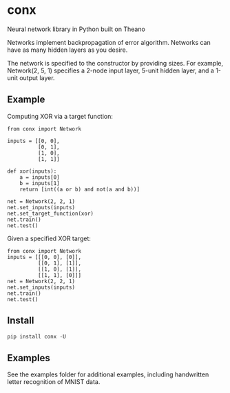 # conx

Neural network library in Python built on Theano

Networks implement backpropagation of error algorithm. Networks can have as many hidden layers as you desire.

The network is specified to the constructor by providing sizes. For example, Network(2, 5, 1) specifies a 2-node input layer, 5-unit hidden layer, and a 1-unit output layer.

## Example

Computing XOR via a target function:

```
from conx import Network

inputs = [[0, 0],
          [0, 1],
          [1, 0],
          [1, 1]]

def xor(inputs):
    a = inputs[0]
    b = inputs[1]
    return [int((a or b) and not(a and b))]

net = Network(2, 2, 1)
net.set_inputs(inputs)
net.set_target_function(xor)
net.train()
net.test()
```

Given a specified XOR target:

```
from conx import Network
inputs = [[[0, 0], [0]],
          [[0, 1], [1]],
          [[1, 0], [1]],
          [[1, 1], [0]]]
net = Network(2, 2, 1)
net.set_inputs(inputs)
net.train()
net.test()
```

## Install

```python
pip install conx -U
```

## Examples

See the examples folder for additional examples, including handwritten letter recognition of MNIST data.
